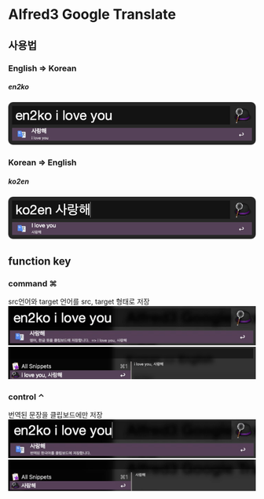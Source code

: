 # Alfred3 Google Translate

## 사용법

### English => Korean
##### en2ko
![cap1](./screenshot/cap1.png)

### Korean => English
##### ko2en
![cap2](./screenshot/cap2.png)

## function key

### command ⌘
src언어와 target 언어를 src, target 형태로 저장  
![cap3](screenshot/cap3.png)
![cap4](screenshot/cap4.png)

### control ⌃
번역된 문장을 클립보드에만 저장  
![cap5](screenshot/cap5.png)
![cap6](screenshot/cap6.png)

